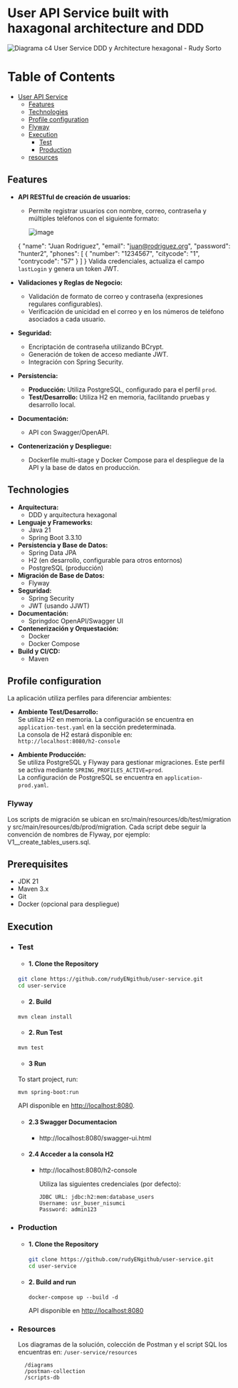# User API Service built with haxagonal architecture and DDD
![Diagrama c4 User Service DDD y Architecture hexagonal - Rudy Sorto](https://github.com/user-attachments/assets/8c8be117-16e6-4663-b907-c91044592d75)
# Table of Contents

- [User API Service](#user-api-service)
  - [Features](#features)
  - [Technologies](#Technologies)
  - [Profile configuration](#profile-configuration)
  - [Flyway](#flyway)
  - [Execution](#execution)
    - [Test](#test)
    - [Production](#production)
  - [resources](#resources)

## Features

- **API RESTful de creación de usuarios:**  
    - Permite registrar usuarios con nombre, correo, contraseña y múltiples teléfonos con el siguiente formato:
 
      ![image](https://github.com/user-attachments/assets/763d22f7-4d69-44fb-9ff3-3b9473200ec3)

    {
    "name": "Juan Rodriguez",
    "email": "juan@rodriguez.org",
    "password": "hunter2",
    "phones": [
         {
             "number": "1234567",
             "citycode": "1",
            "contrycode": "57"
        }
  ]
}
  Valida credenciales, actualiza el campo `lastLogin` y genera un token JWT.

- **Validaciones y Reglas de Negocio:**
  - Validación de formato de correo y contraseña (expresiones regulares configurables).
  - Verificación de unicidad en el correo y en los números de teléfono asociados a cada usuario.
- **Seguridad:**
  - Encriptación de contraseña utilizando BCrypt.
  - Generación de token de acceso mediante JWT.
  - Integración con Spring Security.
- **Persistencia:**
  - **Producción:** Utiliza PostgreSQL, configurado para el perfil `prod`.
  - **Test/Desarrollo:** Utiliza H2 en memoria, facilitando pruebas y desarrollo local.
- **Documentación:**
  - API con Swagger/OpenAPI.
- **Contenerización y Despliegue:**
  - Dockerfile multi-stage y Docker Compose para el despliegue de la API y la base de datos en producción.



## Technologies
- **Arquitectura:**
    - DDD y arquitectura hexagonal
- **Lenguaje y Frameworks:**
    - Java 21
    - Spring Boot 3.3.10
- **Persistencia y Base de Datos:**
    - Spring Data JPA
    - H2 (en desarrollo, configurable para otros entornos)
    - PostgreSQL (producción)
- **Migración de Base de Datos:**
  - Flyway
- **Seguridad:**
    - Spring Security
    - JWT (usando JJWT)
- **Documentación:**
    - Springdoc OpenAPI/Swagger UI
- **Contenerización y Orquestación:**
    - Docker
    - Docker Compose
- **Build y CI/CD:**
    - Maven

## Profile configuration

La aplicación utiliza perfiles para diferenciar ambientes:

- **Ambiente Test/Desarrollo:**  
  Se utiliza H2 en memoria. La configuración se encuentra en `application-test.yaml` en la sección predeterminada.  
  La consola de H2 estará disponible en:  
  `http://localhost:8080/h2-console`

- **Ambiente Producción:**  
  Se utiliza PostgreSQL y Flyway para gestionar migraciones. Este perfil se activa mediante `SPRING_PROFILES_ACTIVE=prod`.  
  La configuración de PostgreSQL se encuentra en `application-prod.yaml`.
### Flyway
Los scripts de migración se ubican en src/main/resources/db/test/migration  y src/main/resources/db/prod/migration. Cada script debe seguir la convención de nombres de Flyway, por ejemplo:
V1__create_tables_users.sql.
## Prerequisites
- JDK 21
- Maven 3.x
- Git
- Docker (opcional para despliegue)
## Execution
- ### Test

  - #### 1. Clone the Repository
  ```bash
  git clone https://github.com/rudyENgithub/user-service.git
  cd user-service
  ```
  - #### 2. Build
  ```
  mvn clean install
  ```
  - #### 2. Run Test
  ```
  mvn test
  ```
  - #### 3 Run 
  To start project, run:
  ```
  mvn spring-boot:run
  ```
  API disponible en [http://localhost:8080](http://localhost:8080).
  - #### 2.3 Swagger Documentacion
    - http://localhost:8080/swagger-ui.html
  - #### 2.4 Acceder a la consola H2
    - http://localhost:8080/h2-console

      Utiliza las siguientes credenciales (por defecto):

          JDBC URL: jdbc:h2:mem:database_users
          Username: usr_buser_nisumci
          Password: admin123

- ### Production
  - #### 1. Clone the Repository
    ```bash
    git clone https://github.com/rudyENgithub/user-service.git
    cd user-service
    ```
  - #### 2. Build and run
    ```
    docker-compose up --build -d
    ```
    API disponible en [http://localhost:8080](http://localhost:8080)

- ### Resources
  Los diagramas de la solución, colección de Postman y el script SQL los encuentras en: 
       `/user-service/resources`

        /diagrams
        /postman-collection
        /scripts-db
